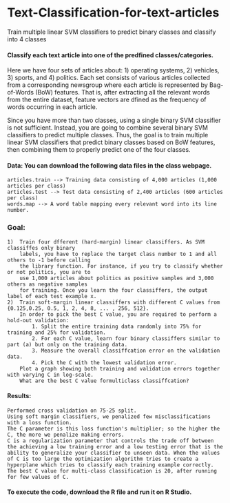 # Text-Classification-for-text-articles
Train multiple linear SVM classifiers to predict binary classes and classify into 4 classes


#### Classify each text article into one of the predfined classes/categories.
Here we have four sets of articles about: 1) operating systems, 2) vehicles, 3) sports, and 4)
politics. Each set consists of various articles collected from a corresponding newsgroup where
each article is represented by Bag-of-Words (BoW) features. That is, after extracting all the
relevant words from the entire dataset, feature vectors are dfined as the frequency of words
occurring in each article.

Since you have more than two classes, using a single binary SVM classifier is not sufficient.
Instead, you are going to combine several binary SVM classifiers to predict multiple classes.
Thus, the goal is to train multiple linear SVM classifiers that predict binary classes based
on BoW features, then combining them to properly predict one of the four classes. 

#### Data:	You can download the following data files in the class webpage.
	articles.train --> Training data consisting of 4,000 articles (1,000 articles per class)
	articles.test --> Test data consisting of 2,400 articles (600 articles per class)
	words.map --> A word table mapping every relevant word into its line number.
	
### Goal:

	1)	Train four dfferent (hard-margin) linear classiffers. As SVM classiffes only binary
		labels, you have to replace the target class number to 1 and all others to -1 before calling
		the library function. For instance, if you try to classify whether or not politics, you are to
		use 1,000 articles about politics as positive samples and 3,000 others as negative samples
		for training. Once you learn the four classiffers, the output label of each test example x.
	2)	Train soft-margin linear classiffers with different C values from {0.125,0.25, 0.5, 1, 2, 4, 8, ... , 256, 512}.
		In order to pick the best C value, you are required to perform a hold-out validation:
			1. Split the entire training data randomly into 75% for training and 25% for validation.
			2. For each C value, learn four binary classiffers similar to part (a) but only on the training data.
			3. Measure the overall classiffcation error on the validation data.
			4. Pick the C with the lowest validation error.
		Plot a graph showing both training and validation errors together with varying C in log-scale. 
		What are the best C value formulticlass classiffcation?

#### Results:

	Performed cross validation on 75-25 split.
	Using soft margin classifiers, we penalized few misclassifications with a loss function. 
	The C parameter is this loss function's multiplier; so the higher the C, the more we penalize making errors.
	C is a regularization parameter that controls the trade off between the achieving a low training error and a low testing error that is the ability to generalize your classifier to unseen data. When the values of C is too large the optimization algorithm tries to create a hyperplane which tries to classify each training example correctly.
	The best C value for multi-class classification is 20, after running for few values of C.
  
  #### To execute the code, download the R file and run it on R Studio.
